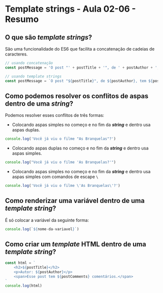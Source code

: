 # Template strings - Aula 02-06 - Resumo

## O que são ***template strings***?

São uma funcionalidade do ES6 que facilita a concatenação de cadeias de caracteres.

```javascript
// usando concatenação
const postMessage = 'O post "' + postTitle + '", de ' + postAuthor + ', tem ' + postComments + ' comentários'
```

```javascript
// usando template strings
const postMessage = `O post "${postTitle}", de ${postAuthor}, tem ${postComments} comentários.`
```

## Como podemos resolver os conflitos de aspas dentro de uma ***string***?

Podemos resolver esses conflitos de três formas:

- Colocando aspas simples no começo e no fim da ***string*** e dentro usa aspas duplas.

```javascript
console.log('Você já viu o filme "As Branquelas"?')
```

- Colocando aspas duplas no começo e no fim da ***string*** e dentro usa aspas simples.

```javascript
console.log("Você já viu o filme 'As Branquelas?'")
```

- Colocando aspas simples no começo e no fim da ***string*** e dentro usa aspas simples com comandos de escape `\`

```javascript
console.log('Você já viu o filme \'As Branquelas\'?')
```

## Como renderizar uma variável dentro de uma ***template string***?

É só colocar a variável da seguinte forma:

```javascript
console.log(`${nome-da-variavel}`)
```

## Como criar um ***template*** HTML dentro de uma ***template string***?

```javascript
const html = `
    <h2>${postTitle}</h2>
    <p>Autor: ${postAuthor}</p>
    <span>Esse post tem ${postComments} comentários.</span>
`
console.log(html)
```